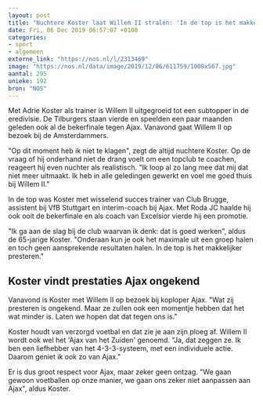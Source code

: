 ```yaml
---
layout: post
title: "Nuchtere Koster laat Willem II stralen: 'In de top is het makkelijker presteren'"
date: Fri, 06 Dec 2019 06:57:07 +0100
categories: 
- sport 
- algemeen 
externe_link: "https://nos.nl/l/2313469"
image: "https://nos.nl/data/image/2019/12/06/611759/1008x567.jpg"
aantal: 295
unieke: 192
bron: "NOS"
---
```


<p>Met Adrie Koster als trainer is Willem II uitgegroeid tot een subtopper in de eredivisie. De Tilburgers staan vierde en speelden een paar maanden geleden ook al de bekerfinale tegen Ajax. Vanavond gaat Willem II op bezoek bij de Amsterdammers.</p>
<p>"Op dit moment heb ik niet te klagen", zegt de altijd nuchtere Koster. Op de vraag of hij onderhand niet de drang voelt om een topclub te coachen, reageert hij even nuchter als realistisch. "Ik loop al zo lang mee dat mij dat niet meer uitmaakt. Ik heb in alle geledingen gewerkt en voel me goed thuis bij Willem II."</p>
<p>In de top was Koster met wisselend succes trainer van Club Brugge, assistent bij VfB Stuttgart en interim-coach bij Ajax. Met Roda JC haalde hij ook ooit de bekerfinale en als coach van Excelsior vierde hij een promotie.</p>
<p>"Ik ga aan de slag bij de club waarvan ik denk: dat is goed werken", aldus de 65-jarige Koster. "Onderaan kun je ook het maximale uit een groep halen en toch geen aansprekende resultaten halen. In de top is het makkelijker presteren."</p>
<h2>Koster vindt prestaties Ajax ongekend</h2>
<p>Vanavond is Koster met Willem II op bezoek bij koploper Ajax. "Wat zij presteren is ongekend. Maar ze zullen ook een momentje hebben dat het wat minder is. Laten we hopen dat dat tegen ons is."</p>
<p>Koster houdt van verzorgd voetbal en dat zie je aan zijn ploeg af. Willem II wordt ook wel het 'Ajax van het Zuiden' genoemd. "Ja, dat zeggen ze. Ik ben een liefhebber van het 4-3-3-systeem, met een individuele actie. Daarom geniet ik ook zo van Ajax."</p>
<p>Er is dus groot respect voor Ajax, maar zeker geen ontzag. "We gaan gewoon voetballen op onze manier, we gaan ons zeker niet aanpassen aan Ajax", aldus Koster.</p>
